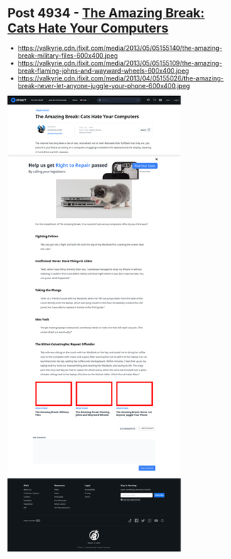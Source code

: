 # Post 4934 - [The Amazing Break: Cats Hate Your Computers](https://www.ifixit.com/News/4934/the-amazing-break-cats-hate-your-computers)

- https://valkyrie.cdn.ifixit.com/media/2013/05/05155140/the-amazing-break-military-files-600x400.jpeg
- https://valkyrie.cdn.ifixit.com/media/2013/05/05155109/the-amazing-break-flaming-johns-and-wayward-wheels-600x400.jpeg
- https://valkyrie.cdn.ifixit.com/media/2013/04/05155026/the-amazing-break-never-let-anyone-juggle-your-phone-600x400.jpeg

![screencap](screenshots/ad1260bd-095f-44fd-9d4a-bb0904201350.png)
